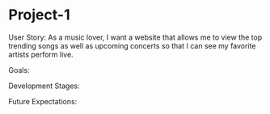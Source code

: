 # Project-1
User Story: As a  music lover, I want a website that allows me to view the top trending songs as well as upcoming concerts so that I can see my favorite artists perform live.

Goals:

Development Stages: 

Future Expectations:

